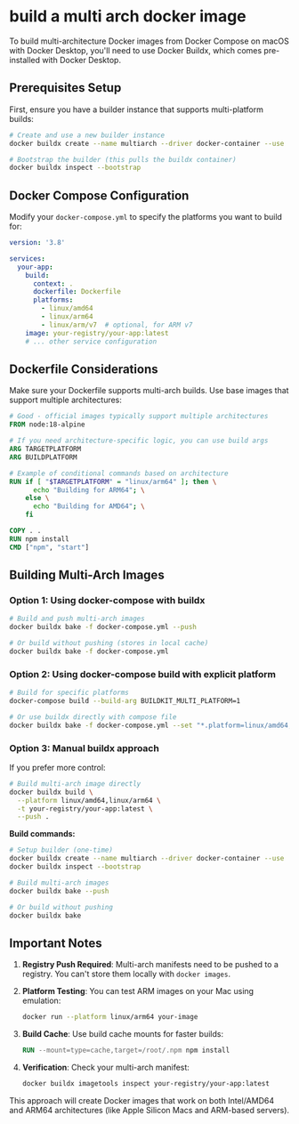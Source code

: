 # build a multi arch docker image

To build multi-architecture Docker images from Docker Compose on macOS with Docker Desktop, you'll need to use Docker Buildx, which comes pre-installed with Docker Desktop.

## Prerequisites Setup

First, ensure you have a builder instance that supports multi-platform builds:

```bash
# Create and use a new builder instance
docker buildx create --name multiarch --driver docker-container --use

# Bootstrap the builder (this pulls the buildx container)
docker buildx inspect --bootstrap
```

## Docker Compose Configuration

Modify your `docker-compose.yml` to specify the platforms you want to build for:

```yaml
version: '3.8'

services:
  your-app:
    build:
      context: .
      dockerfile: Dockerfile
      platforms:
        - linux/amd64
        - linux/arm64
        - linux/arm/v7  # optional, for ARM v7
    image: your-registry/your-app:latest
    # ... other service configuration
```

## Dockerfile Considerations

Make sure your Dockerfile supports multi-arch builds. Use base images that support multiple architectures:

```dockerfile
# Good - official images typically support multiple architectures
FROM node:18-alpine

# If you need architecture-specific logic, you can use build args
ARG TARGETPLATFORM
ARG BUILDPLATFORM

# Example of conditional commands based on architecture
RUN if [ "$TARGETPLATFORM" = "linux/arm64" ]; then \
      echo "Building for ARM64"; \
    else \
      echo "Building for AMD64"; \
    fi

COPY . .
RUN npm install
CMD ["npm", "start"]
```

## Building Multi-Arch Images

### Option 1: Using docker-compose with buildx

```bash
# Build and push multi-arch images
docker buildx bake -f docker-compose.yml --push

# Or build without pushing (stores in local cache)
docker buildx bake -f docker-compose.yml
```

### Option 2: Using docker-compose build with explicit platform

```bash
# Build for specific platforms
docker-compose build --build-arg BUILDKIT_MULTI_PLATFORM=1

# Or use buildx directly with compose file
docker buildx bake -f docker-compose.yml --set "*.platform=linux/amd64,linux/arm64"
```

### Option 3: Manual buildx approach

If you prefer more control:

```bash
# Build multi-arch image directly
docker buildx build \
  --platform linux/amd64,linux/arm64 \
  -t your-registry/your-app:latest \
  --push .
```

**Build commands:**
```bash
# Setup builder (one-time)
docker buildx create --name multiarch --driver docker-container --use
docker buildx inspect --bootstrap

# Build multi-arch images
docker buildx bake --push

# Or build without pushing
docker buildx bake
```

## Important Notes

1. **Registry Push Required**: Multi-arch manifests need to be pushed to a registry. You can't store them locally with `docker images`.

2. **Platform Testing**: You can test ARM images on your Mac using emulation:
   ```bash
   docker run --platform linux/arm64 your-image
   ```

3. **Build Cache**: Use build cache mounts for faster builds:
   ```dockerfile
   RUN --mount=type=cache,target=/root/.npm npm install
   ```

4. **Verification**: Check your multi-arch manifest:
   ```bash
   docker buildx imagetools inspect your-registry/your-app:latest
   ```

This approach will create Docker images that work on both Intel/AMD64 and ARM64 architectures (like Apple Silicon Macs and ARM-based servers).